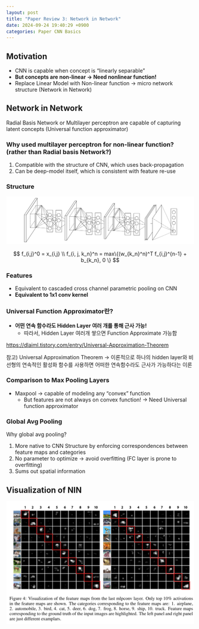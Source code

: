 ```yaml
---
layout: post
title: "Paper Review 3: Network in Network"
date: 2024-09-24 19:40:29 +0900
categories: Paper CNN Basics
---
```


## Motivation

- CNN is capable when concept is “linearly separable”
- **But concepts are non-linear → Need nonlinear function!**
- Replace Linear Model with Non-linear function → micro network structure (Network in Network)

## Network in Network

Radial Basis Network or Multilayer perceptron are capable of capturing latent concepts
(Universal function approximator)

### Why used multilayer perceptron for non-linear function? (rather than Radial basis Network?)

1. Compatible with the structure of CNN, which uses back-propagation
2. Can be deep-model itself, which is consistent with feature re-use

### Structure

![Untitled](/public/img/nin1.png)

$$
f_{i,j}^0 = x_{i,j}
\\
f_{i, j, k_n}^n = max\{(w_{k_n}^n)^T f_{i,j}^{n-1} + b_{k_n}, 0 \}
$$

### Features

- Equivalent to cascaded cross channel parametric pooling on CNN
- **Equivalent to 1x1 conv kernel**

### Universal Function Approximator란?

- **어떤 연속 함수라도 Hidden Layer 여러 개를 통해 근사 가능!**
  - 따라서, Hidden Layer 여러개 쌓으면 Function Approximate 가능함

https://dlaiml.tistory.com/entry/Universal-Approximation-Theorem

참고) Universal Approximation Theorem → 이론적으로 하나의 hidden layer와 비선형의 연속적인 활성화 함수를 사용하면 어떠한 연속함수라도 근사가 가능하다는 이론

### Comparison to Max Pooling Layers

- Maxpool → capable of modeling any “convex” function
  - But features are not always on convex function! → Need Universal function approximator

### Global Avg Pooling

Why global avg pooling?

1. More native to CNN Structure by enforcing correspondences between feature maps and categories
2. No parameter to optimize → avoid overfitting (FC layer is prone to overfitting)
3. Sums out spatial information

## Visualization of NIN

![Untitled](/public/img/nin2.png)
